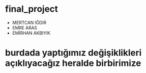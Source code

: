 # final_project

* MERTCAN IĞDIR
* EMRE ARAS
* EMİRHAN AKBIYIK
# burdada yaptığımız değişiklikleri açıklıyacağız heralde birbirimize
